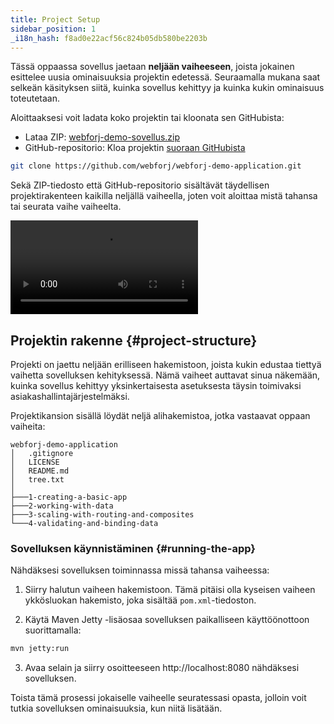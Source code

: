 ```yaml
---
title: Project Setup
sidebar_position: 1
_i18n_hash: f8ad0e22acf56c824b05db580be2203b
---
```

Tässä oppaassa sovellus jaetaan **neljään vaiheeseen**, joista jokainen esittelee uusia ominaisuuksia projektin edetessä. Seuraamalla mukana saat selkeän käsityksen siitä, kuinka sovellus kehittyy ja kuinka kukin ominaisuus toteutetaan.

Aloittaaksesi voit ladata koko projektin tai kloonata sen GitHubista:
<!-- vale off -->
- Lataa ZIP: [webforj-demo-sovellus.zip](https://github.com/webforj/webforj-demo-application/archive/refs/heads/main.zip)
- GitHub-repositorio: Kloa projektin [suoraan GitHubista](https://github.com/webforj/webforj-demo-application)
<!-- vale on -->
```bash
git clone https://github.com/webforj/webforj-demo-application.git
```

Sekä ZIP-tiedosto että GitHub-repositorio sisältävät täydellisen projektirakenteen kaikilla neljällä vaiheella, joten voit aloittaa mistä tahansa tai seurata vaihe vaiheelta.

<div class="videos-container">
  <video controls>
    <source src="https://cdn.webforj.com/webforj-documentation/video/tutorials/project-setup.mp4" type="video/mp4"/>
  </video>
</div>

## Projektin rakenne {#project-structure}

Projekti on jaettu neljään erilliseen hakemistoon, joista kukin edustaa tiettyä vaihetta sovelluksen kehityksessä. Nämä vaiheet auttavat sinua näkemään, kuinka sovellus kehittyy yksinkertaisesta asetuksesta täysin toimivaksi asiakashallintajärjestelmäksi.

Projektikansion sisällä löydät neljä alihakemistoa, jotka vastaavat oppaan vaiheita:

```
webforj-demo-application
│   .gitignore
│   LICENSE
│   README.md
│   tree.txt
│
├───1-creating-a-basic-app  
├───2-working-with-data
├───3-scaling-with-routing-and-composites
└───4-validating-and-binding-data
```

### Sovelluksen käynnistäminen {#running-the-app}

Nähdäksesi sovelluksen toiminnassa missä tahansa vaiheessa:

1) Siirry halutun vaiheen hakemistoon. Tämä pitäisi olla kyseisen vaiheen ykkösluokan hakemisto, joka sisältää `pom.xml`-tiedoston.

2) Käytä Maven Jetty -lisäosaa sovelluksen paikalliseen käyttöönottoon suorittamalla:

```bash
mvn jetty:run
```

3) Avaa selain ja siirry osoitteeseen http://localhost:8080 nähdäksesi sovelluksen.

Toista tämä prosessi jokaiselle vaiheelle seuratessasi opasta, jolloin voit tutkia sovelluksen ominaisuuksia, kun niitä lisätään.
